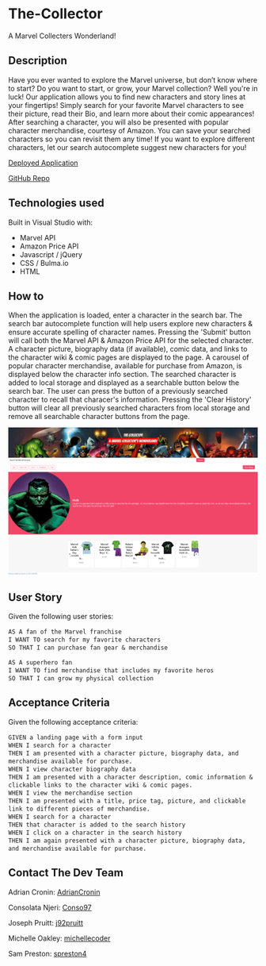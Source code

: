 # The-Collector
A Marvel Collecters Wonderland!

## Description
Have you ever wanted to explore the Marvel universe, but don’t know where to start? Do you want to start, or grow, your Marvel collection? Well you're in luck! Our application allows you to find new characters and story lines at your fingertips! Simply search for your favorite Marvel characters to see their picture, read their Bio, and learn more about their comic appearances! After searching a character, you will also be presented with popular character merchandise, courtesy of Amazon. You can save your searched characters so you can revisit them any time! If you want to explore different characters, let our search autocomplete suggest new characters for you!


[Deployed Application](https://michellecoder.github.io/The-Collector)

[GitHub Repo](https://github.com/michellecoder/The-Collector)

## Technologies used
Built in Visual Studio with:
* Marvel API
* Amazon Price API
* Javascript / jQuery
* CSS / Bulma.io
* HTML

## How to
When the application is loaded, enter a character in the search bar. The search bar autocomplete function will help users explore new characters & ensure accurate spelling of character names. Pressing the 'Submit' button will call both the Marvel API & Amazon Price API for the selected character. A character picture, biography data (if available), comic data, and links to the character wiki & comic pages are displayed to the page. A carousel of popular character merchandise, available for purchase from Amazon, is displayed below the character info section. The searched character is added to local storage and displayed as a searchable button below the search bar. The user can press the button of a previously searched character to recall that characer's information. Pressing the 'Clear History' button will clear all previously searched characters from local storage and remove all searchable character buttons from the page.

![The Collector Home Page 1](./assets/images/screenshot3.PNG)

## User Story
Given the following user stories:

```
AS A fan of the Marvel franchise
I WANT TO search for my favorite characters
SO THAT I can purchase fan gear & merchandise
```
```
AS A superhero fan
I WANT TO find merchandise that includes my favorite heros
SO THAT I can grow my physical collection
```

## Acceptance Criteria
Given the following acceptance criteria:

```
GIVEN a landing page with a form input
WHEN I search for a character
THEN I am presented with a character picture, biography data, and merchandise available for purchase.
WHEN I view character biography data
THEN I am presented with a character description, comic information & clickable links to the character wiki & comic pages.
WHEN I view the merchandise section
THEN I am presented with a title, price tag, picture, and clickable link to different pieces of merchandise.
WHEN I search for a character
THEN that character is added to the search history
WHEN I click on a character in the search history
THEN I am again presented with a character picture, biography data, and merchandise available for purchase.
```

## Contact The Dev Team
Adrian Cronin: [AdrianCronin](https://github.com/AdrianCronin)

Consolata Njeri: [Conso97](https://github.com/Conso97)

Joseph Pruitt: [j92pruitt](https://github.com/j92pruitt)

Michelle Oakley: [michellecoder](https://github.com/michellecoder)

Sam Preston: [spreston4](https://github.com/spreston4)
